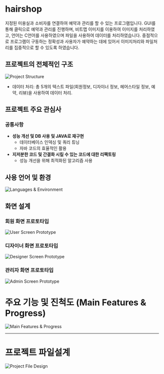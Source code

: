 # **hairshop**
지정된 미용실과 소비자를 연결하여 예약과 관리를 할 수 있는 프로그램입니다. GUI를 통해 클릭으로 예약과 관리를 진행하며, 비트맵 이미지를 이용하여 이미지를 처리하였고, 언어는 C언어를 사용하였으며 파일을 사용하여 데이터를 처리하였습니다. 중점적으로 프로그램이 구동하는 정확성과 사용자가 예약하는 데에 있어서 이미지처리와 파일처리를 집중적으로 할 수 있도록 하였습니다.

## **프로젝트의 전체적인 구조**
![Project Structure](https://github.com/jwgarde/hair_shop_project/assets/113418319/a53c1ed6-f755-43f1-b61a-99e36aa0e218)
- 데이터 처리: 총 5개의 텍스트 파일(회원정보, 디자이너 정보, 헤어스타일 정보, 예약, 리뷰)을 사용하여 데이터 처리.

## **프로젝트 주요 관심사**
### 공통사항
- **성능 개선 및 DB 사용 및 JAVA로 재구현**
  - 데이터베이스 인덱싱 및 쿼리 튜닝
  - 자바 코드의 효율적인 활용
- **지저분한 코드 및 간결화 시킬 수 있는 코드에 대한 리팩토링**
  - 성능 개선을 위해 최적화된 알고리즘 사용

## **사용 언어 및 환경**
![Languages & Environment](https://github.com/jwgarde/hair_shop_project/assets/113418319/1661cd72-9e5a-4c00-86ee-8c777e44b58e)

## **화면 설계**
### 회원 화면 프로토타입
![User Screen Prototype](https://github.com/jwgarde/hair_shop_project/assets/113418319/06783c19-2e9e-45be-ae93-7d880782d591)

### 디자이너 화면 프로토타입
![Designer Screen Prototype](https://github.com/jwgarde/hair_shop_project/assets/113418319/213ae1a4-c656-4704-8f6b-ea77ac1ea6cd)

### 관리자 화면 프로토타입
![Admin Screen Prototype](https://github.com/jwgarde/hair_shop_project/assets/113418319/b5c3af20-4211-441c-9268-532a2e1bd1de)

# **주요 기능 및 진척도 (Main Features & Progress)**
![Main Features & Progress](https://github.com/jwgarde/hair_shop_project/assets/113418319/9c3367fd-804f-4d80-a8ea-75bb93b232a3)

---

# **프로젝트 파일설계**

![Project File Design](https://github.com/jwgarde/hair_shop_project/assets/113418319/8468f5c3-30fc-4185-95c2-0a3336ff71c5)
